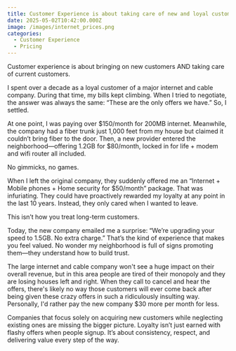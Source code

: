```yaml
---
title: Customer Experience is about taking care of new and loyal customers.
date: 2025-05-02T10:42:00.000Z
image: /images/internet_prices.png
categories:
  - Customer Experience
  - Pricing
---
```


Customer experience is about bringing on new customers AND taking care of current customers.

I spent over a decade as a loyal customer of a major internet and cable company. During that time, my bills kept climbing. When I tried to negotiate, the answer was always the same: “These are the only offers we have.” So, I settled.

At one point, I was paying over $150/month for 200MB internet. Meanwhile, the company had a fiber trunk just 1,000 feet from my house but claimed it couldn’t bring fiber to the door. Then, a new provider entered the neighborhood—offering 1.2GB for $80/month, locked in for life + modem and wifi router all included.

No gimmicks, no games.

When I left the original company, they suddenly offered me an “Internet + Mobile phones + Home security for $50/month” package. That was infuriating. They could have proactively rewarded my loyalty at any point in the last 10 years. Instead, they only cared when I wanted to leave.

This isn’t how you treat long-term customers.

Today, the new company emailed me a surprise: “We’re upgrading your speed to 1.5GB. No extra charge.” That’s the kind of experience that makes you feel valued. No wonder my neighborhood is full of signs promoting them—they understand how to build trust.

The large internet and cable company won't see a huge impact on their overall revenue, but in this area people are tired of their monopoly and they are losing houses left and right. When they call to cancel and hear the offers, there's likely no way those customers will ever come back after being given these crazy offers in such a ridiculously insulting way. Personally, I'd rather pay the new company $30 more per month for less.

Companies that focus solely on acquiring new customers while neglecting existing ones are missing the bigger picture. Loyalty isn’t just earned with flashy offers when people signup. It’s about consistency, respect, and delivering value every step of the way.